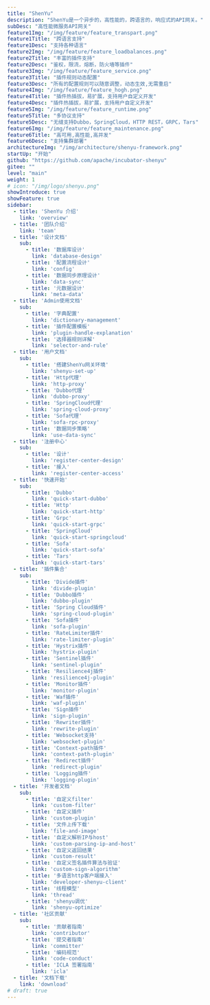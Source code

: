 ```yaml
---
title: "ShenYu"
description: "ShenYu是一个异步的，高性能的，跨语言的，响应式的API网关。"
subDesc: "高性能微服务API网关"
feature1Img: "/img/feature/feature_transpart.png"
feature1Title: "跨语言支持"
feature1Desc: "支持各种语言"
feature2Img: "/img/feature/feature_loadbalances.png"
feature2Title: "丰富的插件支持"
feature2Desc: "鉴权，限流，熔断，防火墙等插件"
feature3Img: "/img/feature/feature_service.png"
feature3Title: "插件规则动态配置"
feature3Desc: "所有的配置规则可以随意调整，动态生效,无需重启"
feature4Img: "/img/feature/feature_hogh.png"
feature4Title: "插件热插拔，易扩展，支持用户自定义开发"
feature4Desc: "插件热插拔，易扩展，支持用户自定义开发"
feature5Img: "/img/feature/feature_runtime.png"
feature5Title: "多协议支持"
feature5Desc: "无缝支持Dubbo，SpringCloud，HTTP REST，GRPC，Tars"
feature6Img: "/img/feature/feature_maintenance.png"
feature6Title: "高可用,高性能,高并发"
feature6Desc: "支持集群部署"
architectureImg: "/img/architecture/shenyu-framework.png"
startUp: "开始"
github: "https://github.com/apache/incubator-shenyu"
gitee: ""
level: "main"
weight: 1
# icon: "/img/logo/shenyu.png"
showIntroduce: true
showFeature: true
sidebar:
  - title: 'ShenYu 介绍'
    link: 'overview'
  - title: '团队介绍'
    link: 'team'
  - title: '设计文档'
    sub:
      - title: '数据库设计'
        link: 'database-design'
      - title: '配置流程设计'
        link: 'config'
      - title: '数据同步原理设计'
        link: 'data-sync'
      - title: '元数据设计'
        link: 'meta-data'
  - title: 'Admin使用文档'
    sub:
      - title: '字典配置'
        link: 'dictionary-management'
      - title: '插件配置模板'
        link: 'plugin-handle-explanation'
      - title: '选择器规则详解'
        link: 'selector-and-rule'
  - title: '用户文档'
    sub:
      - title: '搭建ShenYu网关环境'
        link: 'shenyu-set-up'
      - title: 'Http代理'
        link: 'http-proxy'
      - title: 'Dubbo代理'
        link: 'dubbo-proxy'
      - title: 'SpringCloud代理'
        link: 'spring-cloud-proxy'
      - title: 'Sofa代理'
        link: 'sofa-rpc-proxy'
      - title: '数据同步策略'
        link: 'use-data-sync'
  - title: '注册中心'
    sub:
      - title: '设计'
        link: 'register-center-design'
      - title: '接入'
        link: 'register-center-access'
  - title: '快速开始'
    sub:
      - title: 'Dubbo'
        link: 'quick-start-dubbo'
      - title: 'Http'
        link: 'quick-start-http'
      - title: 'Grpc'
        link: 'quick-start-grpc'
      - title: 'SpringCloud'
        link: 'quick-start-springcloud'
      - title: 'Sofa'
        link: 'quick-start-sofa'
      - title: 'Tars'
        link: 'quick-start-tars'
  - title: '插件集合'
    sub:
      - title: 'Divide插件'
        link: 'divide-plugin'
      - title: 'Dubbo插件'
        link: 'dubbo-plugin'
      - title: 'Spring Cloud插件'
        link: 'spring-cloud-plugin'
      - title: 'Sofa插件'
        link: 'sofa-plugin'
      - title: 'RateLimiter插件'
        link: 'rate-limiter-plugin'
      - title: 'Hystrix插件'
        link: 'hystrix-plugin'
      - title: 'Sentinel插件'
        link: 'sentinel-plugin'
      - title: 'Resilience4j插件'
        link: 'resilience4j-plugin'
      - title: 'Monitor插件'
        link: 'monitor-plugin'
      - title: 'Waf插件'
        link: 'waf-plugin'
      - title: 'Sign插件'
        link: 'sign-plugin'
      - title: 'Rewriter插件'
        link: 'rewrite-plugin'
      - title: 'Websocket支持'
        link: 'websocket-plugin'
      - title: 'Context-path插件'
        link: 'context-path-plugin'
      - title: 'Redirect插件'
        link: 'redirect-plugin'
      - title: 'Logging插件'
        link: 'logging-plugin'
  - title: '开发者文档'
    sub:
      - title: '自定义filter'
        link: 'custom-filter'
      - title: '自定义插件'
        link: 'custom-plugin'
      - title: '文件上传下载'
        link: 'file-and-image'
      - title: '自定义解析IP与host'
        link: 'custom-parsing-ip-and-host'
      - title: '自定义返回结果'
        link: 'custom-result'
      - title: '自定义签名插件算法与验证'
        link: 'custom-sign-algorithm'
      - title: '多语言http客户端接入'
        link: 'developer-shenyu-client'
      - title: '线程模型'
        link: 'thread'
      - title: 'shenyu调优'
        link: 'shenyu-optimize'
  - title: '社区贡献'
    sub:
      - title: '贡献者指南'
        link: 'contributor'
      - title: '提交者指南'
        link: 'committer'
      - title: '编码规范'
        link: 'code-conduct'
      - title: 'ICLA 签署指南'
        link: 'icla'
  - title: '文档下载'
    link: 'download'
# draft: true
---
```


